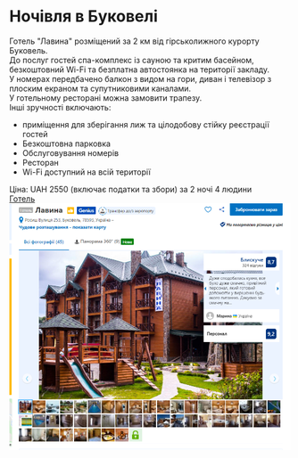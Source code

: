 # Ночівля в Буковелі
Готель "Лавина" розміщений за 2 км від гірськолижного курорту Буковель.<br />
До послуг гостей спа-комплекс із сауною та критим басейном, безкоштовний Wi-Fi та безплатна автостоянка на території закладу.<br />
У номерах передбачено балкон з видом на гори, диван і телевізор з плоским екраном та супутниковими каналами.<br />
У готельному ресторані можна замовити трапезу.<br />
Інші зручності включають:
* приміщення для зберігання лиж та цілодобову стійку реєстрації гостей<br />
* Безкоштовна парковка<br />
* Обслуговування номерів<br />
* Ресторан<br />
* Wi-Fi доступний на всій території<br />

Ціна: UAH 2550 (включає податки та збори) за 2 ночі  4 людини<br />
[Готель](https://www.booking.com/hotel/ua/lavina-bukoviel.uk.html)<br />
![hotel's photo](booking/image.png)
